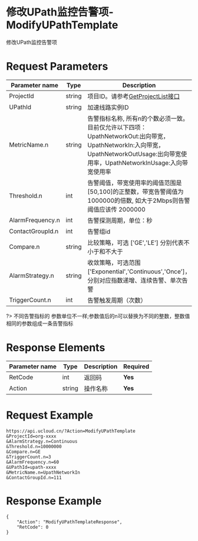 # 修改UPath监控告警项-ModifyUPathTemplate

修改UPath监控告警项

# Request Parameters
|Parameter name|Type|Description|Required|
|---|---|---|---|
|ProjectId|string|项目ID。请参考[GetProjectList接口](api/summary/get_project_list)|**Yes**|
|UPathId|string|加速线路实例ID|**Yes**|
|MetricName.n|string|告警指标名称, 所有n的个数必须一致。目前仅允许以下四项：UpathNetworkOut:出向带宽，UpathNetworkIn:入向带宽，UpathNetworkOutUsage:出向带宽使用率，UpathNetworkInUsage:入向带宽使用率|No|
|Threshold.n|int|告警阈值，带宽使用率的阈值范围是[50,100]的正整数，带宽告警阈值为1000000的倍数, 如大于2Mbps则告警 阈值应该传 2000000|No|
|AlarmFrequency.n|int|告警探测周期，单位：秒|No|
|ContactGroupId.n|int|告警组id|No|
|Compare.n|string|比较策略，可选 ['GE','LE']  分别代表不小于和不大于|No|
|AlarmStrategy.n|string|收敛策略，可选范围 ['Exponential','Continuous','Once']，分别对应指数递增、连续告警、单次告警|No|
|TriggerCount.n|int|告警触发周期（次数）|No|

?> 不同告警指标的 参数单位不一样;参数值后的n可以替换为不同的整数，整数值相同的参数组成一条告警指标

# Response Elements
|Parameter name|Type|Description|Required|
|---|---|---|---|
|RetCode|int|返回码|**Yes**|
|Action|string|操作名称|**Yes**|

# Request Example
```
https://api.ucloud.cn/?Action=ModifyUPathTemplate
&ProjectId=org-xxxx
&AlarmStrategy.n=Continuous
&Threshold.n=10000000
&Compare.n=GE
&TriggerCount.n=3
&AlarmFrequency.n=60
&UPathId=upath-xxxx
&MetricName.n=UpathNetworkIn
&ContactGroupId.n=111

```

# Response Example
```
{
    "Action": "ModifyUPathTemplateResponse", 
    "RetCode": 0
}
```

